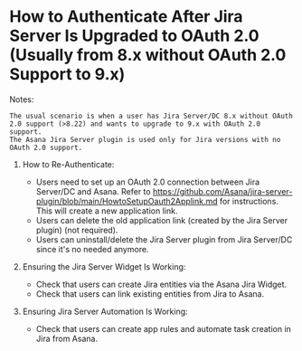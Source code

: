 # How to Authenticate After Jira Server Is Upgraded to OAuth 2.0 (Usually from 8.x without OAuth 2.0 Support to 9.x)

Notes:

    The usual scenario is when a user has Jira Server/DC 8.x without OAuth 2.0 support (>8.22) and wants to upgrade to 9.x with OAuth 2.0 support.
    The Asana Jira Server plugin is used only for Jira versions with no OAuth 2.0 support.

1. How to Re-Authenticate:

   - Users need to set up an OAuth 2.0 connection between Jira Server/DC and Asana.
   Refer to https://github.com/Asana/jira-server-plugin/blob/main/HowtoSetupOauth2Applink.md for instructions.
   This will create a new application link.
   - Users can delete the old application link (created by the Jira Server plugin) (not required).
   - Users can uninstall/delete the Jira Server plugin from Jira Server/DC since it's no needed anymore.

2. Ensuring the Jira Server Widget Is Working:

   - Check that users can create Jira entities via the Asana Jira Widget.
   - Check that users can link existing entities from Jira to Asana.

3. Ensuring Jira Server Automation Is Working:

   - Check that users can create app rules and automate task creation in Jira from Asana.